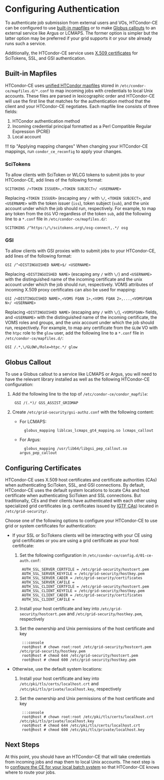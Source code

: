 Configuring Authentication
==========================

To authenticate job submission from external users and VOs, HTCondor-CE can be configured to use
[built-in mapfiles](#built-in-mapfiles) or to make [Globus callouts](#globus-callout) to an external service like Argus
or LCMAPS.
The former option is simpler but the latter option may be preferred if your grid supports it or your site already runs
such a service.

Additionally, the HTCondor-CE service uses [X.509 certificates](#configuring-certificates) for SciTokens, SSL, and GSI
authentication.

Built-in Mapfiles
----------------

HTCondor-CE uses
[unified HTCondor mapfiles](https://htcondor.readthedocs.io/en/v9_0/admin-manual/security.html#the-unified-map-file-for-authentication)
stored in `/etc/condor-ce/mapfiles.d/*.conf` to map incoming jobs with credentials to local Unix accounts.
These files are parsed in lexicographic order and HTCondor-CE will use the first line that matches for the
authentication method that the client and your HTCondor-CE negotiates.
Each mapfile line consists of three fields:

1.  HTCondor authentication method
1.  Incoming credential principal formatted as a Perl Compatible Regular Expression (PCRE)
1.  Local account

!!! tip "Applying mapping changes"
    When changing your HTCondor-CE mappings, run `condor_ce_reconfig` to apply your changes.

### SciTokens ###

To allow clients with SciToken or WLCG tokens to submit jobs to your HTCondor-CE, add lines of the following format:

```
SCITOKENS /<TOKEN ISSUER>,<TOKEN SUBJECT>/ <USERNAME>
```

Replacing `<TOKEN ISSUER>` (escaping any `/` with `\/`, `<TOKEN SUBJECT>`, and `<USERNAME>` with the token issuer
(`iss`), token subject (`sub`), and the unix account under which the job should run, respectively.
For example, to map any token from the `OSG` VO regardless of the token `sub`, add the following line to a `*.conf` file
in `/etc/condor-ce/mapfiles.d/`:

```
SCITOKENS /^https:\/\/scitokens.org\/osg-connect,.*/ osg
```

### GSI ###

To allow clients with GSI proxies with to submit jobs to your HTCondor-CE, add lines of the following format:

```
GSI /^<DISTINGUISHED NAME>$/ <USERNAME>
```

Replacing `<DISTINGUISHED NAME>` (escaping any `/` with `\/`) and `<USERNAME>` with the distinguished name of the
incoming certificate and the unix account under which the job should run, respectively.
VOMS attributes of incoming X.509 proxy certificates can also be used for mapping:

```
GSI /<DISTINGUISHED NAME>,<VOMS FQAN 1>,<VOMS FQAN 2>,...,<VOMSFQAN N>/ <USERNAME>
```

Replacing `<DISTINGUISHED NAME>` (escaping any `/` with `\/`), `<VOMSFQAN>` fields, and `<USERNAME>` with the
distinguished name of the incoming certificate, the VOMS roles and groups, and the unix account under which the job
should run, respectively.
For example, to map any certificate from the `GLOW` VO with the `htpc` role to the `glow` user, add the following line
to a `*.conf` file in `/etc/condor-ce/mapfiles.d/`:

```
GSI /.*,\/GLOW\/Role=htpc.*/ glow
```

Globus Callout
--------------

To use a Globus callout to a service like LCMAPS or Argus, you will need to have the relevant library installed as well
as the following HTCondor-CE configuration:

1. Add the following line to the top of `/etc/condor-ce/condor_mapfile`:

        GSI /(.*)/ GSS_ASSIST_GRIDMAP

1. Create `/etc/grid-security/gsi-authz.conf` with the following content:

    - For LCMAPS:

            globus_mapping liblcas_lcmaps_gt4_mapping.so lcmaps_callout

    - For Argus:

            globus_mapping /usr/lib64/libgsi_pep_callout.so argus_pep_callout

Configuring Certificates
------------------------

HTCondor-CE uses X.509 host certificates and certificate authorities (CAs) when authenticating SciToken, SSL, and GSI
connections.
By default, HTCondor-CE uses the default system locations to locate CAs and host certificate when authenticating
SciToken and SSL connections.
But traditionally, CEs and their clients have authenticated with each other using specialized grid certificates (e.g.
certificates issued by [IGTF CAs](https://dl.igtf.net/distribution/igtf/current/accredited/accredited.in)) located
in `/etc/grid-security/`.

Choose one of the following options to configure your HTCondor-CE to use grid or system certificates for authentication:

- If your SSL or SciTokens clients will be interacting with your CE using grid certificates or you are using a grid
  certificate as your host certificate:

    1. Set the following configuration in `/etc/condor-ce/config.d/01-ce-auth.conf`:

            AUTH_SSL_SERVER_CERTFILE = /etc/grid-security/hostcert.pem
            AUTH_SSL_SERVER_KEYFILE = /etc/grid-security/hostkey.pem
            AUTH_SSL_SERVER_CADIR = /etc/grid-security/certificates
            AUTH_SSL_SERVER_CAFILE =
            AUTH_SSL_CLIENT_CERTFILE = /etc/grid-security/hostcert.pem
            AUTH_SSL_CLIENT_KEYFILE = /etc/grid-security/hostkey.pem
            AUTH_SSL_CLIENT_CADIR = /etc/grid-security/certificates
            AUTH_SSL_CLIENT_CAFILE =

    1. Install your host certificate and key into `/etc/grid-security/hostcert.pem` and `/etc/grid-security/hostkey.pem`,
       respectively

    1. Set the ownership and Unix permissions of the host certificate and key

            :::console
            root@host # chown root:root /etc/grid-security/hostcert.pem /etc/grid-security/hostkey.pem
            root@host # chmod 644 /etc/grid-security/hostcert.pem
            root@host # chmod 600 /etc/grid-security/hostkey.pem

- Otherwise, use the default system locations:

    1. Install your host certificate and key into `/etc/pki/tls/certs/localhost.crt` and
       `/etc/pki/tls/private/localhost.key`, respectively

    1. Set the ownership and Unix permissions of the host certificate and key

            :::console
            root@host # chown root:root /etc/pki/tls/certs/localhost.crt /etc/pki/tls/private/localhost.key
            root@host # chmod 644 /etc/pki/tls/certs/localhost.crt
            root@host # chmod 600 /etc/pki/tls/private/localhost.key

Next Steps
----------

At this point, you should have an HTCondor-CE that will take credentials from incoming jobs and map them to local Unix
accounts.
The next step is to [configure the CE for your local batch system](../configuration/local-batch-system.md) so that
HTCondor-CE knows where to route your jobs.

